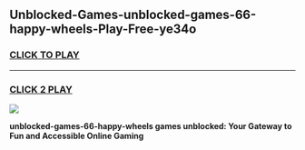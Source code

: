 
## Unblocked-Games-unblocked-games-66-happy-wheels-Play-Free-ye34o
<h3>
<a href="https://premium76.site?title=unblocked-games-66-happy-wheels&ref=22A">CLICK TO PLAY</a></h3>
<hr>

<h3>
<a href="https://premium76.site?title=unblocked-games-66-happy-wheels&ref=22A">CLICK 2 PLAY</a>
  
</h3>

<a href="https://premium76.site?title=unblocked-games-66-happy-wheels&ref=22A"><img src="https://clearcache.store/games.png"></a>


**unblocked-games-66-happy-wheels games unblocked: Your Gateway to Fun and Accessible Online Gaming**
